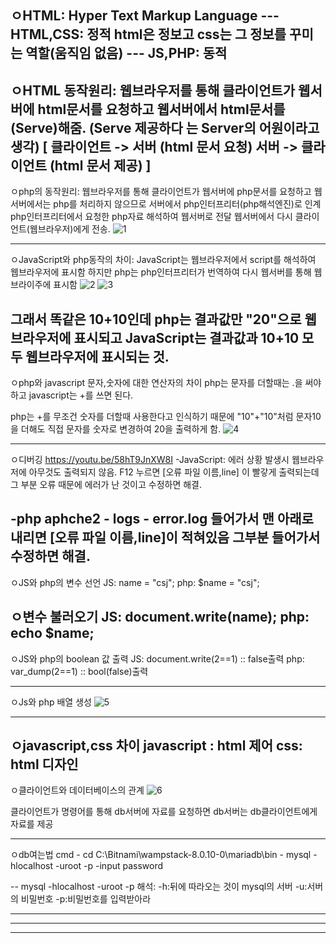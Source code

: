 ㅇHTML: Hyper Text Markup Language
--- HTML,CSS: 정적
 html은 정보고 css는 그 정보를 꾸미는 역할(움직임 없음)
--- JS,PHP: 동적
----------------------------------------------------------------------------------------------------

ㅇHTML 동작원리:
웹브라우저를 통해 클라이언트가 웹서버에 html문서를 요청하고
웹서버에서 html문서를 (Serve)해줌. (Serve 제공하다 는 Server의 어원이라고 생각)
[ 클라이언트 -> 서버 (html 문서 요청)
서버 -> 클라이언트 (html 문서 제공) ]
----------------------------------------------------------------------------------------------------

ㅇphp의 동작원리:
웹브라우저를 통해 클라이언트가 웹서버에 php문서를 요청하고
웹서버에서는 php를 처리하지 않으므로 서버에서 php인터프리터(php해석엔진)로 인계
php인터프리터에서 요청한 php자료 해석하여 웹서버로 전달
웹서버에서 다시 클라이언트(웹브라우저)에게 전송.
![1](https://user-images.githubusercontent.com/84304802/132083071-4f1f5d22-6301-47ec-aeba-0791b513e1eb.jpg)
 
----------------------------------------------------------------------------------------------------

ㅇJavaScript와 php동작의 차이:
JavaScript는 웹브라우저에서 script를 해석하여 웹브라우저에 표시함
하지만 php는 php인터프리터가 번역하여 다시 웹서버를 통해 웹브라이주에 표시함
 ![2](https://user-images.githubusercontent.com/84304802/132083090-4be0ece0-c58f-42d9-bfcf-e875338e0cad.jpg)
 ![3](https://user-images.githubusercontent.com/84304802/132083091-402d68f2-a320-4649-b16d-8cf32d19dcfd.jpg)
 
그래서 똑같은 10+10인데
php는 결과값만 "20"으로 웹브라우저에 표시되고
JavaScript는 결과값과 10+10 모두 웹브라우저에 표시되는 것.
----------------------------------------------------------------------------------------------------
ㅇphp와 javascript 문자,숫자에 대한 연산자의 차이
php는 문자를 더할때는 .을 써야하고
javascript는 +를 쓰면 된다.

php는 +를 무조건 숫자를 더할때 사용한다고 인식하기 때문에
"10"+"10"처럼 문자10을 더해도 직접 문자를 숫자로 변경하여 20을 출력하게 함.
 ![4](https://user-images.githubusercontent.com/84304802/132083092-b40d86b2-93cd-423a-880a-3f03d44f756c.jpg)

----------------------------------------------------------------------------------------------------
ㅇ디버깅
https://youtu.be/58hT9JnXW8I
-JavaScript:
에러 상황 발생시 웹브라우저에 아무것도 출력되지 않음.
F12 누르면 [오류 파일 이름,line] 이 빨갛게 출력되는데 그 부분 오류 때문에
에러가 난 것이고 수정하면 해결.

-php
aphche2 - logs - error.log
들어가서 맨 아래로 내리면 [오류 파일 이름,line]이 적혀있음
그부분 들어가서 수정하면 해결.
----------------------------------------------------------------------------------------------------
ㅇJS와 php의 변수 선언
JS: name = "csj";
php: $name = "csj";

ㅇ변수 불러오기
JS: document.write(name);
php: echo $name; 
----------------------------------------------------------------------------------------------------
ㅇJS와 php의 boolean 값 출력
JS: document.write(2==1) :: false출력
php: var_dump(2==1) :: bool(false)출력

----------------------------------------------------------------------------------------------------
ㅇJs와 php 배열 생성
 ![5](https://user-images.githubusercontent.com/84304802/132083093-cc6779de-3fed-47a5-892e-7ea48aeeb63a.jpg)


----------------------------------------------------------------------------------------------------
ㅇjavascript,css 차이
javascript : html 제어
css: html 디자인
----------------------------------------------------------------------------------------------------
ㅇ클라이언트와 데이터베이스의 관계
![6](https://user-images.githubusercontent.com/84304802/132083095-ffe0172e-10bf-4f4a-a555-6aad7bb38f4d.jpg)
 
클라이언트가 명령어를 통해 db서버에 자료를 요청하면
db서버는 db클라이언트에게 자료를 제공

----------------------------------------------------------------------------------------------------
ㅇdb여는법
cmd - cd C:\Bitnami\wampstack-8.0.10-0\mariadb\bin - mysql -hlocalhost -uroot -p
-input password

-- mysql -hlocalhost -uroot -p 해석:
-h:뒤에 따라오는 것이 mysql의 서버
-u:서버의 비밀번호
-p:비밀번호를 입력받아라

----------------------------------------------------------------------------------------------------
----------------------------------------------------------------------------------------------------
----------------------------------------------------------------------------------------------------





